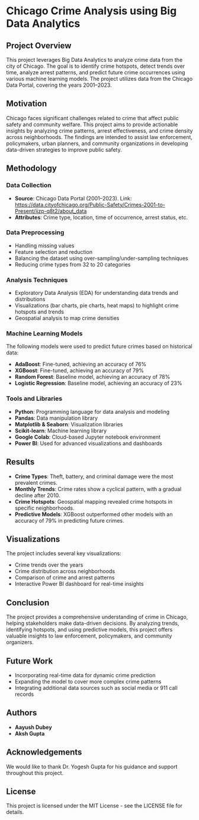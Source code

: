 # Chicago Crime Analysis using Big Data Analytics

## Project Overview
This project leverages Big Data Analytics to analyze crime data from the city of Chicago. The goal is to identify crime hotspots, detect trends over time, analyze arrest patterns, and predict future crime occurrences using various machine learning models. The project utilizes data from the Chicago Data Portal, covering the years 2001–2023.

## Motivation
Chicago faces significant challenges related to crime that affect public safety and community welfare. This project aims to provide actionable insights by analyzing crime patterns, arrest effectiveness, and crime density across neighborhoods. The findings are intended to assist law enforcement, policymakers, urban planners, and community organizations in developing data-driven strategies to improve public safety.

## Methodology
### Data Collection
- **Source**: Chicago Data Portal (2001–2023). Link: https://data.cityofchicago.org/Public-Safety/Crimes-2001-to-Present/ijzp-q8t2/about_data
- **Attributes**: Crime type, location, time of occurrence, arrest status, etc.

### Data Preprocessing
- Handling missing values
- Feature selection and reduction
- Balancing the dataset using over-sampling/under-sampling techniques
- Reducing crime types from 32 to 20 categories

### Analysis Techniques
- Exploratory Data Analysis (EDA) for understanding data trends and distributions
- Visualizations (bar charts, pie charts, heat maps) to highlight crime hotspots and trends
- Geospatial analysis to map crime densities

### Machine Learning Models
The following models were used to predict future crimes based on historical data:
- **AdaBoost**: Fine-tuned, achieving an accuracy of 76%
- **XGBoost**: Fine-tuned, achieving an accuracy of 79%
- **Random Forest**: Baseline model, achieving an accuracy of 78%
- **Logistic Regression**: Baseline model, achieving an accuracy of 23%

### Tools and Libraries
- **Python**: Programming language for data analysis and modeling
- **Pandas**: Data manipulation library
- **Matplotlib & Seaborn**: Visualization libraries
- **Scikit-learn**: Machine learning library
- **Google Colab**: Cloud-based Jupyter notebook environment
- **Power BI**: Used for advanced visualizations and dashboards

## Results
- **Crime Types**: Theft, battery, and criminal damage were the most prevalent crimes.
- **Monthly Trends**: Crime rates show a cyclical pattern, with a gradual decline after 2010.
- **Crime Hotspots**: Geospatial mapping revealed crime hotspots in specific neighborhoods.
- **Predictive Models**: XGBoost outperformed other models with an accuracy of 79% in predicting future crimes.

## Visualizations
The project includes several key visualizations:
- Crime trends over the years
- Crime distribution across neighborhoods
- Comparison of crime and arrest patterns
- Interactive Power BI dashboard for real-time insights

## Conclusion
The project provides a comprehensive understanding of crime in Chicago, helping stakeholders make data-driven decisions. By analyzing trends, identifying hotspots, and using predictive models, this project offers valuable insights to law enforcement, policymakers, and community organizers.

## Future Work
- Incorporating real-time data for dynamic crime prediction
- Expanding the model to cover more complex crime patterns
- Integrating additional data sources such as social media or 911 call records

## Authors
- **Aayush Dubey**
- **Aksh Gupta**

## Acknowledgements
We would like to thank Dr. Yogesh Gupta for his guidance and support throughout this project.

## License
This project is licensed under the MIT License - see the LICENSE file for details.
